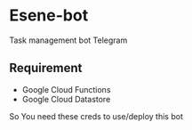 # Esene-bot
Task management bot Telegram

## Requirement
- Google Cloud Functions
- Google Cloud Datastore

So You need these creds to use/deploy this bot

